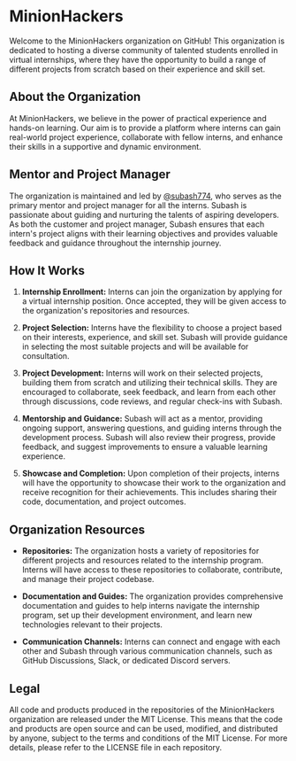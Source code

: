 # MinionHackers

Welcome to the MinionHackers organization on GitHub! This organization is dedicated to hosting a diverse community of talented students enrolled in virtual internships, where they have the opportunity to build a range of different projects from scratch based on their experience and skill set.

## About the Organization

At MinionHackers, we believe in the power of practical experience and hands-on learning. Our aim is to provide a platform where interns can gain real-world project experience, collaborate with fellow interns, and enhance their skills in a supportive and dynamic environment.

## Mentor and Project Manager

The organization is maintained and led by [@subash774](https://github.com/subash774), who serves as the primary mentor and project manager for all the interns. Subash is passionate about guiding and nurturing the talents of aspiring developers. As both the customer and project manager, Subash ensures that each intern's project aligns with their learning objectives and provides valuable feedback and guidance throughout the internship journey.

## How It Works

1. **Internship Enrollment:** Interns can join the organization by applying for a virtual internship position. Once accepted, they will be given access to the organization's repositories and resources.

2. **Project Selection:** Interns have the flexibility to choose a project based on their interests, experience, and skill set. Subash will provide guidance in selecting the most suitable projects and will be available for consultation.

3. **Project Development:** Interns will work on their selected projects, building them from scratch and utilizing their technical skills. They are encouraged to collaborate, seek feedback, and learn from each other through discussions, code reviews, and regular check-ins with Subash.

4. **Mentorship and Guidance:** Subash will act as a mentor, providing ongoing support, answering questions, and guiding interns through the development process. Subash will also review their progress, provide feedback, and suggest improvements to ensure a valuable learning experience.

5. **Showcase and Completion:** Upon completion of their projects, interns will have the opportunity to showcase their work to the organization and receive recognition for their achievements. This includes sharing their code, documentation, and project outcomes.

## Organization Resources

- **Repositories:** The organization hosts a variety of repositories for different projects and resources related to the internship program. Interns will have access to these repositories to collaborate, contribute, and manage their project codebase.

- **Documentation and Guides:** The organization provides comprehensive documentation and guides to help interns navigate the internship program, set up their development environment, and learn new technologies relevant to their projects.

- **Communication Channels:** Interns can connect and engage with each other and Subash through various communication channels, such as GitHub Discussions, Slack, or dedicated Discord servers.

## Legal

All code and products produced in the repositories of the MinionHackers organization are released under the MIT License. This means that the code and products are open source and can be used, modified, and distributed by anyone, subject to the terms and conditions of the MIT License. For more details, please refer to the LICENSE file in each repository.
